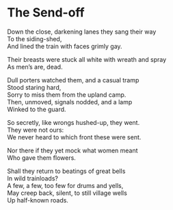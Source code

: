 # The Send-off  
  
Down the close, darkening lanes they sang their way  
To the siding-shed,  
And lined the train with faces grimly gay.  
  
Their breasts were stuck all white with wreath and spray  
As men’s are, dead.  
  
Dull porters watched them, and a casual tramp  
Stood staring hard,  
Sorry to miss them from the upland camp.  
Then, unmoved, signals nodded, and a lamp  
Winked to the guard.  
  
So secretly, like wrongs hushed-up, they went.  
They were not ours:  
We never heard to which front these were sent.  
  
Nor there if they yet mock what women meant  
Who gave them flowers.  
  
Shall they return to beatings of great bells  
In wild trainloads?  
A few, a few, too few for drums and yells,  
May creep back, silent, to still village wells  
Up half-known roads.  